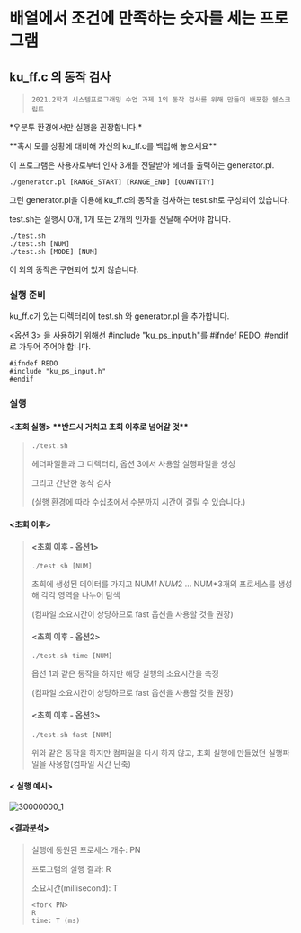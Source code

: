 배열에서 조건에 만족하는 숫자를 세는 프로그램
===========
ku_ff.c 의 동작 검사
------------
> ```
> 2021.2학기 시스템프로그래밍 수업 과제 1의 동작 검사를 위해 만들어 배포한 쉘스크립트
> ```

\*우분투 환경에서만 실행을 권장합니다.\*

\*\*혹시 모를 상황에 대비해 자신의 ku_ff.c를 백업해 놓으세요\*\*

이 프로그램은 사용자로부터 인자 3개를 전달받아 헤더를 출력하는 generator.pl.
```
./generator.pl [RANGE_START] [RANGE_END] [QUANTITY]
```
그런 generator.pl을 이용해 ku_ff.c의 동작을 검사하는 test.sh로 구성되어 있습니다.

test.sh는 실행시 0개, 1개 또는 2개의 인자를 전달해 주어야 합니다.

```
./test.sh
./test.sh [NUM]
./test.sh [MODE] [NUM]
```

이 외의 동작은 구현되어 있지 않습니다.


### 실행 준비
ku_ff.c가 있는 디렉터리에 test.sh 와 generator.pl 을 추가합니다.

<옵션 3> 을 사용하기 위해선 #include "ku_ps_input.h"를 #ifndef REDO, #endif로 가두어 주어야 합니다.
```
#ifndef REDO
#include "ku_ps_input.h"
#endif
```

### 실행
#### <초회 실행> \*\*반드시 거치고 초회 이후로 넘어갈 것\*\*
>	```
> ./test.sh 
>	```
> 헤더파일들과 그 디렉터리, 옵션 3에서 사용할 실행파일을 생성
> 
> 그리고 간단한 동작 검사
> 
> (실행 환경에 따라 수십초에서 수분까지 시간이 걸릴 수 있습니다.)

#### <초회 이후>

> #### <초회 이후 - 옵션1>
>	```
> ./test.sh [NUM]
>	```
> 초회에 생성된 데이터를 가지고 NUM*1 NUM*2 ... NUM*3개의 프로세스를 생성해 각각 영역을 나누어 탐색
> 
> (컴파일 소요시간이 상당하므로 fast 옵션을 사용할 것을 권장)
>
> #### <초회 이후 - 옵션2>
>	```
> ./test.sh time [NUM]
>	```
>	
> 옵션 1과 같은 동작을 하지만 해당 실행의 소요시간을 측정 
> 
> (컴파일 소요시간이 상당하므로 fast 옵션을 사용할 것을 권장)
>
> #### <초회 이후 - 옵션3>
>	```
> ./test.sh fast [NUM]
>	```
>위와 같은 동작을 하지만 컴파일을 다시 하지 않고, 초회 실행에 만들었던 실행파일을 사용함(컴파일 시간 단축)



#### < 실행 예시>
![30000000_1](https://github.com/lee-chanah/Homeworks_Private/blob/master/system_programing_HW/HW1/docs/30000000_1.png)
#### <결과분석>
> 실행에 동원된 프로세스 개수: PN
> 
> 프로그램의 실행 결과: R
> 
> 소요시간(millisecond): T
>	```
> <fork PN>
>  R
> time: T (ms)
>	```

